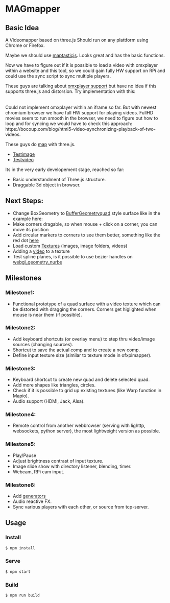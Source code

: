 # MAGmapper
## Basic Idea
A Videomapper based on three.js
Should run on any plattform using Chrome or Firefox.

Maybe we should use [maptasticjs](https://github.com/glowbox/maptasticjs).
Looks great and has the basic functions.

Now we have to figure out if it is possible to load a video with omxplayer within a website and this tool,
so we could gain fully HW support on RPi and could use the sync script to sync multiple players.

These guys are talking about [omxplayer support](https://www.raspberrypi.org/forums/viewtopic.php?t=40860)
but have no idea if this supports three.js and distorsion. Try implementation with this:

<br>
    <iframe src="file:///homepage.html?cmd=omxplayer%20--win%200,0,1920,1080%20/home/pi/video.mp4" width="2px" height="2px" frameborder="0"></iframe>
</br>
Could not implement omxplayer within an iframe so far.
But with newest chromium browser we have full HW support for playing videos.
FullHD movies seem to run smooth in the browser, we need to figure out how to loop and for syncing we would have to check this approach: https://bocoup.com/blog/html5-video-synchronizing-playback-of-two-videos.



These guys do [map](http://www.floz.fr/Tsuki8Projection-mapping-in-Japan) with three.js. 

- [Testimage](https://pocketvj.com/video/PVJ_Testscreen.png)
- [Testvideo](https://pocketvj.com/video/PVJ_Testvideo2018.mp4)


Its in the very early developement stage, reached so far:

- Basic understandment of Three.js structure.
- Draggable 3d object in browser.

## Next Steps:

- Change BoxGeometry to [BufferGeometryquad](https://threejs.org/examples/#webgl_buffergeometry_indexed) style surface like in the example here:
- Make corners dragable, so when mouse + click on a corner, you can move its position
- Add circular markers to corners to see them better, something like the red dot [here](https://threejs.org/examples/#webgl_interactive_lines)
- Load custom [Textures](https://threejs.org/docs/#api/textures/VideoTexture) (images, image folders, videos)
- Adding a [video](https://stackoverflow.com/questions/37884013/adding-video-as-texture-in-three-js) to a texture
- Test spline planes, is it possible to use bezier handles on [webgl_geometry_nurbs](https://threejs.org/examples/#webgl_geometry_nurbs)

## Milestones
### Milestone1:
- Functional prototype of a quad surface with a video texture which can be distorted with dragging the corners. Corners get higlighted when mouse is near them (if possible).


### Milestone2:
- Add keyboard shortcuts (or overlay menu) to step thru video/image sources (changing sources).
- Shortcut to save the actual comp and to create a new comp.
- Define input texture size (similar to texture mode in ofxpimapper).

### Milestone3:
- Keyboard shortcut to create new quad and delete selected quad.
- Add more shapes like triangles, circles.
- Check if it is possible to grid up existing textures (like Warp function in  Mapio).
- Audio support (HDMI, Jack, Alsa).

### Milestone4:
- Remote control from another webbrowser (serving with lighttp, websockets, python server), the most lightweight version as possible.

### Milestone5:
- Play/Pause
- Adjust brightness contrast of input texture.
- Image slide show with directory listener, blending, timer.
- Webcam, RPi cam input.

### Milestone6:
- Add [generators](https://threejs.org/examples/?q=partic#canvas_particles_sprites)
- Audio reactive FX.
- Sync various players with each other, or source from tcp-server.


## Usage

### Install
```sh
$ npm install
```

### Serve
```sh
$ npm start
```

### Build
```sh
$ npm run build
```

